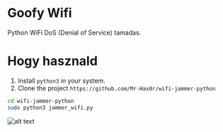 # Goofy Wifi

Python WiFi DoS (Denial of Service) tamadas.


# Hogy hasznald

1. Install `python3` in your system.
2. Clone the project `https://github.com/Mr-Hax0r/wifi-jammer-python`

  ```bash
  cd wifi-jammer-python
  sudo python3 jammer_wifi.py
  ```


![alt text](https://s4.uupload.ir/files/screenshot_20210907_030356_xcss.png)
